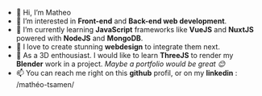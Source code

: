 - 👋 Hi, I’m Matheo
- 👀 I’m interested in **Front-end** and **Back-end web development**.
- 🌱 I’m currently learning **JavaScript** frameworks like **VueJS** and **NuxtJS** powered with **NodeJS** and **MongoDB**.
- 💞️ I love to create stunning **webdesign** to integrate them next.
- 🔭 As a 3D enthousiast. I would like to learn **ThreeJS** to render my **Blender** work in a project. _Maybe a portfolio would be great 😊_
- 📫 You can reach me right on this **github** profil, or on my **linkedin** : /mathéo-tsamen/

<!---
Matheo-tsa/Matheo-tsa is a ✨ special ✨ repository because its `README.md` (this file) appears on your GitHub profile.
You can click the Preview link to take a look at your changes.
--->
